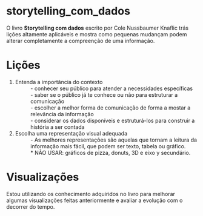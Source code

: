 # storytelling_com_dados
O livro <b>Storytelling com dados</b> escrito por Cole Nussbaumer Knaflic trás lições altamente aplicáveis e mostra como pequenas mudançam podem alterar completamente a compreenção de uma informação.

<h1>Lições</h1>
<ol>
  <li>Entenda a importância do contexto</li>
    <dd>- conhecer seu público para atender a necessidades específicas</dd>
    <dd>- saber se o público já te conhece ou não para estruturar a comunicação</dd>
    <dd>- escolher a melhor forma de comunicação de forma a mostar a relevância da informação</dd>
    <dd>- considerar os dados disponíveis e estruturá-los para construir a história a ser contada</dd>
  <li>Escolha uma representação visual adequada
    <dd>- As melhores representações são aquelas que tornam a leitura da informação mais fácil, que podem ser texto, tabela ou gráfico.
    <dd>* NÃO USAR: gráficos de pizza, donuts, 3D e eixo y secundário.
</ol>
  
  <h1>Visualizações</h1>
    <p>Estou utilizando os conhecimento adquiridos no livro para melhorar algumas visualizações feitas anteriormente e avaliar a evolução com o decorrer do tempo.
  

